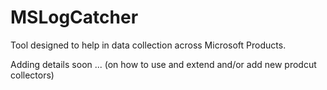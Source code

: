 # MSLogCatcher
Tool designed to help in data collection across Microsoft Products.

Adding details soon ... (on how to use and extend and/or add new prodcut collectors)
